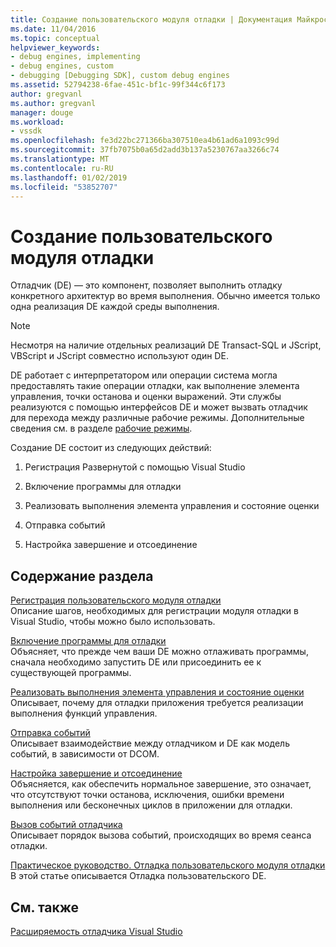 ```yaml
---
title: Создание пользовательского модуля отладки | Документация Майкрософт
ms.date: 11/04/2016
ms.topic: conceptual
helpviewer_keywords:
- debug engines, implementing
- debug engines, custom
- debugging [Debugging SDK], custom debug engines
ms.assetid: 52794238-6fae-451c-bf1c-99f344c6f173
author: gregvanl
ms.author: gregvanl
manager: douge
ms.workload:
- vssdk
ms.openlocfilehash: fe3d22bc271366ba307510ea4b61ad6a1093c99d
ms.sourcegitcommit: 37fb7075b0a65d2add3b137a5230767aa3266c74
ms.translationtype: MT
ms.contentlocale: ru-RU
ms.lasthandoff: 01/02/2019
ms.locfileid: "53852707"
---
```

# <a name="create-a-custom-debug-engine"></a>Создание пользовательского модуля отладки
Отладчик (DE) — это компонент, позволяет выполнить отладку конкретного архитектур во время выполнения. Обычно имеется только одна реализация DE каждой среды выполнения.  
  
> [!NOTE]
>  Несмотря на наличие отдельных реализаций DE Transact-SQL и JScript, VBScript и JScript совместно используют один DE.  
  
 DE работает с интерпретатором или операции система могла предоставлять такие операции отладки, как выполнение элемента управления, точки останова и оценки выражений. Эти службы реализуются с помощью интерфейсов DE и может вызвать отладчик для перехода между различные рабочие режимы. Дополнительные сведения см. в разделе [рабочие режимы](../../extensibility/debugger/operational-modes.md).  
  
 Создание DE состоит из следующих действий:  
  
1.  Регистрация Развернутой с помощью Visual Studio  
  
2.  Включение программы для отладки  
  
3.  Реализовать выполнения элемента управления и состояние оценки  
  
4.  Отправка событий  
  
5.  Настройка завершение и отсоединение  
  
## <a name="in-this-section"></a>Содержание раздела  
 [Регистрация пользовательского модуля отладки](../../extensibility/debugger/registering-a-custom-debug-engine.md)  
 Описание шагов, необходимых для регистрации модуля отладки в Visual Studio, чтобы можно было использовать.  
  
 [Включение программы для отладки](../../extensibility/debugger/enabling-a-program-to-be-debugged.md)  
 Объясняет, что прежде чем ваши DE можно отлаживать программы, сначала необходимо запустить DE или присоединить ее к существующей программы.  
  
 [Реализовать выполнения элемента управления и состояние оценки](../../extensibility/debugger/execution-control-and-state-evaluation.md)  
 Описывает, почему для отладки приложения требуется реализации выполнения функций управления.  
  
 [Отправка событий](../../extensibility/debugger/sending-events.md)  
 Описывает взаимодействие между отладчиком и DE как модель событий, в зависимости от DCOM.  
  
 [Настройка завершение и отсоединение](../../extensibility/debugger/termination-and-detaching.md)  
 Объясняется, как обеспечить нормальное завершение, это означает, что отсутствуют точки останова, исключения, ошибки времени выполнения или бесконечных циклов в приложении для отладки.  
  
 [Вызов событий отладчика](../../extensibility/debugger/calling-debugger-events.md)  
 Описывает порядок вызова событий, происходящих во время сеанса отладки.  
  
 [Практическое руководство. Отладка пользовательского модуля отладки](../../extensibility/debugger/how-to-debug-a-custom-debug-engine.md)  
 В этой статье описывается Отладка пользовательского DE.  
  
## <a name="see-also"></a>См. также  
 [Расширяемость отладчика Visual Studio](../../extensibility/debugger/visual-studio-debugger-extensibility.md)